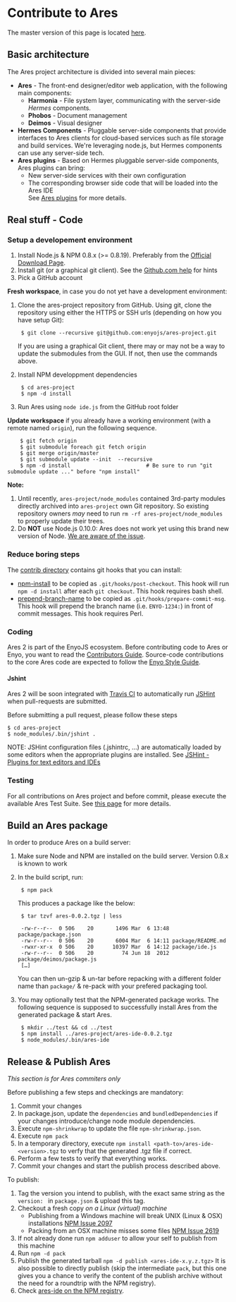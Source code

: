 Contribute to Ares
==================

The master version of this page is located [here](https://github.com/enyojs/ares-project/blob/master/CONTRIBUTE.md).

Basic architecture
------------------

The Ares project architecture is divided into several main pieces:

* **Ares** - The front-end designer/editor web application, with the following main components:
	* **Harmonia** - File system layer, communicating with the server-side _Hermes_ components.
	* **Phobos** - Document management
	* **Deimos** - Visual designer
* **Hermes Components** - Pluggable server-side components that provide interfaces to Ares clients for cloud-based services such as file storage and build services.  We're leveraging node.js, but Hermes components can use any server-side tech.
* **Ares plugins** - Based on Hermes pluggable server-side components, Ares plugins can bring:  
  * New server-side services with their own configuration
  * The corresponding browser side code that will be loaded into the Ares IDE  
See [Ares plugins](README.md#ares-plugins) for more details.
 

Real stuff - Code
-----------------

### Setup a developement environment

1. Install Node.js & NPM 0.8.x (>= 0.8.19).  Preferably from the [Official Download Page](http://nodejs.org/#download).
1. Install git (or a graphical git client).  See the [Github.com help](https://help.github.com/articles/set-up-git) for hints
1. Pick a GitHub account

**Fresh workspace**, in case you do not yet have a development environment:

1. Clone the ares-project repository from GitHub.  Using git, clone the repository using either the HTTPS or SSH urls (depending on how you have setup Git):

		$ git clone --recursive git@github.com:enyojs/ares-project.git		
		
   If you are using a graphical Git client, there may or may not be a way to update the submodules from the GUI. If not, then use the commands above.

1. Install NPM developpment dependencies
   
		$ cd ares-project
		$ npm -d install

1. Run Ares using `node ide.js` from the GitHub root folder

**Update workspace** if you already have a working environment (with a remote named `origin`), run the following sequence.

		$ git fetch origin
		$ git submodule foreach git fetch origin
		$ git merge origin/master
		$ git submodule update --init  --recursive
		$ npm -d install						# Be sure to run "git submodule update ..." before "npm install"	

**Note:** 

1. Until recently, `ares-project/node_modules` contained 3rd-party modules directly archived into `ares-project` own Git repository.  So existing repository owners _may_ need to run `rm -rf ares-project/node_modules` to properly update their trees.
2. Do **NOT** use Node.js 0.10.0: Ares does not work yet using this brand new version of Node.  [We are aware of the issue](https://enyojs.atlassian.net/browse/ENYO-2063).

### Reduce boring steps

The [contrib directory](contrib/githooks) contains git hooks that you can install:
* [npm-install](contrib/githooks/post-checkout/npm-install) to be copied as `.git/hooks/post-checkout`. This hook will run `npm -d install` after each `git checkout`. This hook requires bash shell.
* [prepend-branch-name](contrib/githooks/prepare-commit-msg/prepend-branch-name) to be copied as `.git/hooks/prepare-commit-msg`. This hook will prepend the branch name (i.e. `ENYO-1234:`) in front of commit messages. This hook requires Perl.

### Coding

Ares 2 is part of the EnyoJS ecosystem.  Before contributing code to Ares or Enyo, you want to read the [Contributors Guide](http://enyojs.com/community/contribute/).  Source-code contributions to the core Ares code are expected to follow the [Enyo Style Guide](https://github.com/enyojs/enyo/wiki/Style-Guide).

#### Jshint

Ares 2 will be soon integrated with [Travis CI](https://travis-ci.org/) to automatically run [JSHint](http://www.jshint.com/) when pull-requests are submitted.

Before submitting a pull request, please follow these steps

	$ cd ares-project
	$ node_modules/.bin/jshint .
	
NOTE: JSHint configuration files (.jshintrc, …) are automatically loaded by some editors when the appropriate plugins are installed. See [JSHint - Plugins for text editors and IDEs](http://www.jshint.com/install/)

### Testing

For all contributions on Ares project and before commit, please execute the available Ares Test Suite. See [this page](test/README.md) for more details.



Build an Ares package
---------------------

In order to produce Ares on a build server:

1. Make sure Node and NPM are installed on the build server.  Version 0.8.x is known to work
1. In the build script, run:

		$ npm pack

	This produces a package like the below:
  
		$ tar tzvf ares-0.0.2.tgz | less
		
		-rw-r--r--  0 506    20       1496 Mar  6 13:48 package/package.json
		-rw-r--r--  0 506    20       6004 Mar  6 14:11 package/README.md
		-rwxr-xr-x  0 506    20      10397 Mar  6 14:12 package/ide.js
		-rw-r--r--  0 506    20         74 Jun 18  2012 package/deimos/package.js
		[…]

	You can then un-gzip & un-tar before repacking with a different folder name than `package/` & re-pack with your prefered packaging tool.
1. You may optionally test that the NPM-generated package works.  The following sequence is supposed to successfully install Ares from the generated package & start Ares.

		$ mkdir ../test && cd ../test
		$ npm install ../ares-project/ares-ide-0.0.2.tgz
		$ node_modules/.bin/ares-ide

Release & Publish Ares
----------------------

_This section is for Ares commiters only_

Before publishing a few steps and checkings are mandatory:

1. Commit your changes
2. In package.json, update the `dependencies` and `bundledDependencies` if your changes introduce/change node module dependencies.
3. Execute `npm-shrinkwrap` to update the file `npm-shrinkwrap.json`.
4. Execute `npm pack`
5. In a temporary directory, execute `npm install <path-to>/ares-ide-<version>.tgz` to verfy that the generated .tgz file if correct.
6. Perform a few tests to verify that everything works.
7. Commit your changes and start the publish process described above.

To publish:

1. Tag the version you intend to publish, with the exact same string as the `version: ` in `package.json` & upload this tag.
1. Checkout a fresh copy _on a Linux (virtual) machine_ 
	* Publishing from a Windows machine will break UNIX (Linux & OSX) installations [NPM Issue 2097](https://github.com/isaacs/npm/issues/2097)
	* Packing from an OSX machine misses some files [NPM Issue 2619](https://github.com/isaacs/npm/issues/2619)
1. If not already done run `npm adduser` to allow your self to publish from this machine
1. Run `npm -d pack`
1. Publish the generated tarball `npm -d publish <ares-ide-x.y.z.tgz>`
	It is also possible to directly publish (skip the intermediate `pack`, but this one gives you a chance to verify the content of the publish archive without the need for a roundtrip with the NPM registry).
1. Check [ares-ide on the NPM registry](https://npmjs.org/package/ares-ide).


